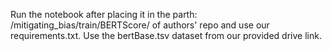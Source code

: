 Run the notebook after placing it in the parth: /mitigating_bias/train/BERTScore/ of authors' repo and use our requirements.txt. 
Use the bertBase.tsv dataset from our provided drive link.
